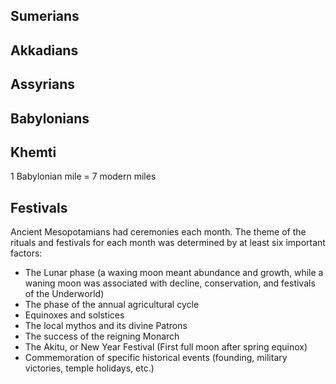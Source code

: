 ## Sumerians
## Akkadians
## Assyrians
## Babylonians

## Khemti

1 Babylonian mile = 7 modern miles

## Festivals
Ancient Mesopotamians had ceremonies each month. The theme of the rituals and festivals for each month was determined by at least six important factors:
* The Lunar phase (a waxing moon meant abundance and growth, while a waning moon was associated with decline, conservation, and festivals of the Underworld)
* The phase of the annual agricultural cycle
* Equinoxes and solstices
* The local mythos and its divine Patrons
* The success of the reigning Monarch
* The Akitu, or New Year Festival (First full moon after spring equinox)
* Commemoration of specific historical events (founding, military victories, temple holidays, etc.)
